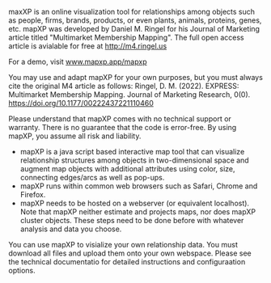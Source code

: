 
 maxXP is an online visualization tool for relationships among objects such as people, firms, brands, products, or even plants, animals, proteins, genes, etc. mapXP was developed by Daniel M. Ringel for his Journal of Marketing article titled "Multimarket Membership Mapping". The full open access article is avialable for free at http://m4.ringel.us

For a demo, visit www.mapxp.app/mapxp

You may use and adapt mapXP for your own purposes, but you must always cite the original M4 article as follows: Ringel, D. M. (2022). EXPRESS: Multimarket Membership Mapping. Journal of Marketing Research, 0(0). https://doi.org/10.1177/00222437221110460 

Please understand that mapXP comes with no technical support or warranty. There is no guarantee that the code is error-free. By using mapXP, you assume all risk and liability. 

- mapXP is a java script based interactive map tool that can visualize relationship structures among objects in two-dimensional space and augment map objects with additional attributes using color, size, connecting edges/arcs as well as pop-ups. 
- mapXP runs within common web browsers such as Safari, Chrome and Firefox. 
- mapXP needs to be hosted on a webserver (or equivalent localhost). Note that mapXP neither estimate and projects maps, nor does mapXP cluster objects. These steps need to be done before with whatever analysis and data you choose. 

You can use mapXP to visialize your own relationship data. You must download all files and upload them onto your own webspace. 
Please see the technical documentatio for detailed instructions and configuraation options.
